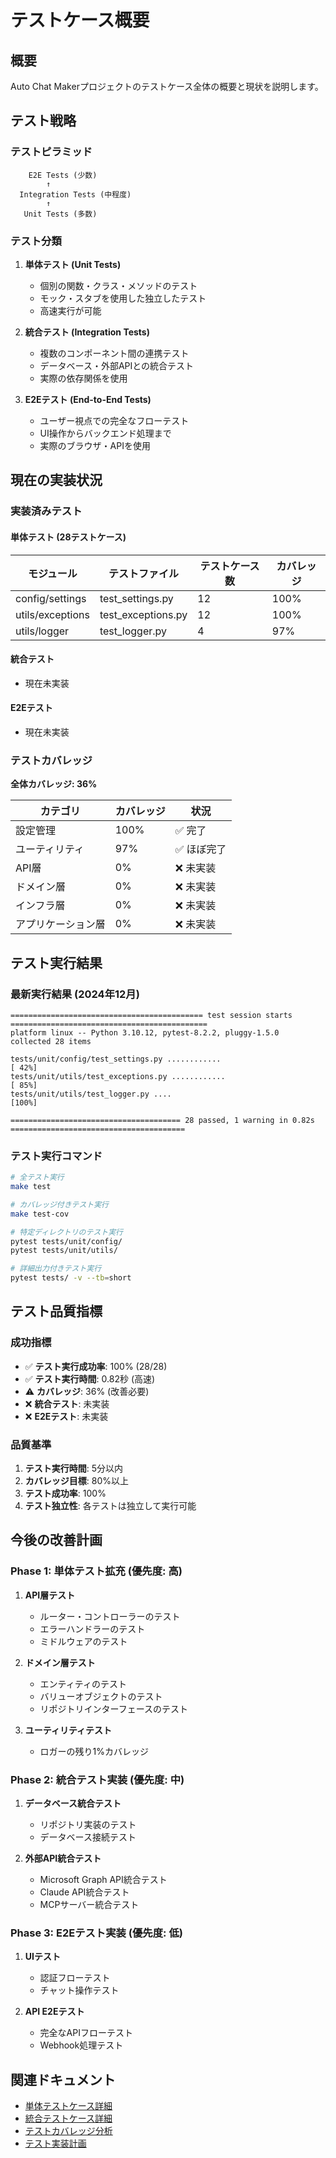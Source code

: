 # テストケース概要

## 概要

Auto Chat Makerプロジェクトのテストケース全体の概要と現状を説明します。

## テスト戦略

### テストピラミッド

```
    E2E Tests (少数)
        ↑
  Integration Tests (中程度)
        ↑
   Unit Tests (多数)
```

### テスト分類

1. **単体テスト (Unit Tests)**
   - 個別の関数・クラス・メソッドのテスト
   - モック・スタブを使用した独立したテスト
   - 高速実行が可能

2. **統合テスト (Integration Tests)**
   - 複数のコンポーネント間の連携テスト
   - データベース・外部APIとの統合テスト
   - 実際の依存関係を使用

3. **E2Eテスト (End-to-End Tests)**
   - ユーザー視点での完全なフローテスト
   - UI操作からバックエンド処理まで
   - 実際のブラウザ・APIを使用

## 現在の実装状況

### 実装済みテスト

#### 単体テスト (28テストケース)

| モジュール | テストファイル | テストケース数 | カバレッジ |
|-----------|---------------|---------------|-----------|
| config/settings | test_settings.py | 12 | 100% |
| utils/exceptions | test_exceptions.py | 12 | 100% |
| utils/logger | test_logger.py | 4 | 97% |

#### 統合テスト

- 現在未実装

#### E2Eテスト

- 現在未実装

### テストカバレッジ

**全体カバレッジ: 36%**

| カテゴリ | カバレッジ | 状況 |
|---------|-----------|------|
| 設定管理 | 100% | ✅ 完了 |
| ユーティリティ | 97% | ✅ ほぼ完了 |
| API層 | 0% | ❌ 未実装 |
| ドメイン層 | 0% | ❌ 未実装 |
| インフラ層 | 0% | ❌ 未実装 |
| アプリケーション層 | 0% | ❌ 未実装 |

## テスト実行結果

### 最新実行結果 (2024年12月)

```
=========================================== test session starts ============================================
platform linux -- Python 3.10.12, pytest-8.2.2, pluggy-1.5.0
collected 28 items

tests/unit/config/test_settings.py ............                                                      [ 42%]
tests/unit/utils/test_exceptions.py ............                                                     [ 85%]
tests/unit/utils/test_logger.py ....                                                                 [100%]

====================================== 28 passed, 1 warning in 0.82s =======================================
```

### テスト実行コマンド

```bash
# 全テスト実行
make test

# カバレッジ付きテスト実行
make test-cov

# 特定ディレクトリのテスト実行
pytest tests/unit/config/
pytest tests/unit/utils/

# 詳細出力付きテスト実行
pytest tests/ -v --tb=short
```

## テスト品質指標

### 成功指標

- ✅ **テスト実行成功率**: 100% (28/28)
- ✅ **テスト実行時間**: 0.82秒 (高速)
- ⚠️ **カバレッジ**: 36% (改善必要)
- ❌ **統合テスト**: 未実装
- ❌ **E2Eテスト**: 未実装

### 品質基準

1. **テスト実行時間**: 5分以内
2. **カバレッジ目標**: 80%以上
3. **テスト成功率**: 100%
4. **テスト独立性**: 各テストは独立して実行可能

## 今後の改善計画

### Phase 1: 単体テスト拡充 (優先度: 高)

1. **API層テスト**
   - ルーター・コントローラーのテスト
   - エラーハンドラーのテスト
   - ミドルウェアのテスト

2. **ドメイン層テスト**
   - エンティティのテスト
   - バリューオブジェクトのテスト
   - リポジトリインターフェースのテスト

3. **ユーティリティテスト**
   - ロガーの残り1%カバレッジ

### Phase 2: 統合テスト実装 (優先度: 中)

1. **データベース統合テスト**
   - リポジトリ実装のテスト
   - データベース接続テスト

2. **外部API統合テスト**
   - Microsoft Graph API統合テスト
   - Claude API統合テスト
   - MCPサーバー統合テスト

### Phase 3: E2Eテスト実装 (優先度: 低)

1. **UIテスト**
   - 認証フローテスト
   - チャット操作テスト

2. **API E2Eテスト**
   - 完全なAPIフローテスト
   - Webhook処理テスト

## 関連ドキュメント

- [単体テストケース詳細](./unit-test-cases.md)
- [統合テストケース詳細](./integration-test-cases.md)
- [テストカバレッジ分析](./test-coverage-analysis.md)
- [テスト実装計画](./test-implementation-plan.md)
